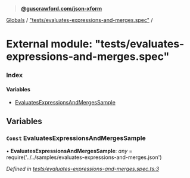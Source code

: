 > **[@guscrawford.com/json-xform](../README.md)**

[Globals](../globals.md) / ["tests/evaluates-expressions-and-merges.spec"](_tests_evaluates_expressions_and_merges_spec_.md) /

# External module: "tests/evaluates-expressions-and-merges.spec"

### Index

#### Variables

* [EvaluatesExpressionsAndMergesSample](_tests_evaluates_expressions_and_merges_spec_.md#const-evaluatesexpressionsandmergessample)

## Variables

### `Const` EvaluatesExpressionsAndMergesSample

• **EvaluatesExpressionsAndMergesSample**: *any* =  require('../../samples/evaluates-expressions-and-merges.json')

*Defined in [tests/evaluates-expressions-and-merges.spec.ts:3](https://github.com/guscrawford-com/json-xform/blob/5ed8c18/src/tests/evaluates-expressions-and-merges.spec.ts#L3)*
